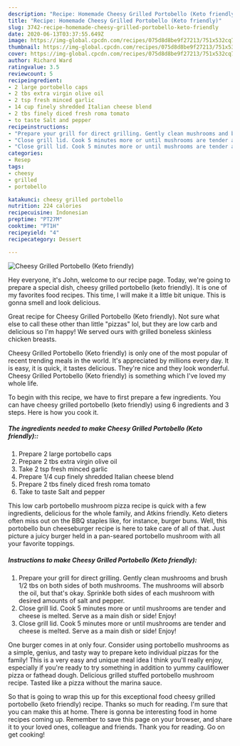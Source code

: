 ```yaml
---
description: "Recipe: Homemade Cheesy Grilled Portobello (Keto friendly)"
title: "Recipe: Homemade Cheesy Grilled Portobello (Keto friendly)"
slug: 3742-recipe-homemade-cheesy-grilled-portobello-keto-friendly
date: 2020-06-13T03:37:55.649Z
image: https://img-global.cpcdn.com/recipes/075d8d8be9f27213/751x532cq70/cheesy-grilled-portobello-keto-friendly-recipe-main-photo.jpg
thumbnail: https://img-global.cpcdn.com/recipes/075d8d8be9f27213/751x532cq70/cheesy-grilled-portobello-keto-friendly-recipe-main-photo.jpg
cover: https://img-global.cpcdn.com/recipes/075d8d8be9f27213/751x532cq70/cheesy-grilled-portobello-keto-friendly-recipe-main-photo.jpg
author: Richard Ward
ratingvalue: 3.5
reviewcount: 5
recipeingredient:
- 2 large portobello caps
- 2 tbs extra virgin olive oil
- 2 tsp fresh minced garlic
- 14 cup finely shredded Italian cheese blend
- 2 tbs finely diced fresh roma tomato
- to taste Salt and pepper
recipeinstructions:
- "Prepare your grill for direct grilling. Gently clean mushrooms and brush 1/2 tbs on both sides of both mushrooms. The mushrooms will absorb the oil, but that&#39;s okay. Sprinkle both sides of each mushroom with desired amounts of salt and pepper."
- "Close grill lid. Cook 5 minutes more or until mushrooms are tender and cheese is melted. Serve as a main dish or side! Enjoy!"
- "Close grill lid. Cook 5 minutes more or until mushrooms are tender and cheese is melted. Serve as a main dish or side! Enjoy!"
categories:
- Resep
tags:
- cheesy
- grilled
- portobello

katakunci: cheesy grilled portobello
nutrition: 224 calories
recipecuisine: Indonesian
preptime: "PT27M"
cooktime: "PT1H"
recipeyield: "4"
recipecategory: Dessert

---
```



![Cheesy Grilled Portobello (Keto friendly)](https://img-global.cpcdn.com/recipes/075d8d8be9f27213/751x532cq70/cheesy-grilled-portobello-keto-friendly-recipe-main-photo.jpg)

Hey everyone, it's John, welcome to our recipe page. Today, we're going to prepare a special dish, cheesy grilled portobello (keto friendly). It is one of my favorites food recipes. This time, I will make it a little bit unique. This is gonna smell and look delicious.

Great recipe for Cheesy Grilled Portobello (Keto friendly). Not sure what else to call these other than little &#34;pizzas&#34; lol, but they are low carb and delicious so I&#39;m happy! We served ours with grilled boneless skinless chicken breasts.

Cheesy Grilled Portobello (Keto friendly) is only one of the most popular of recent trending meals in the world. It's appreciated by millions every day. It is easy, it is quick, it tastes delicious. They're nice and they look wonderful. Cheesy Grilled Portobello (Keto friendly) is something which I've loved my whole life.


To begin with this recipe, we have to first prepare a few ingredients. You can have cheesy grilled portobello (keto friendly) using 6 ingredients and 3 steps. Here is how you cook it.

##### The ingredients needed to make Cheesy Grilled Portobello (Keto friendly)::

1. Prepare 2 large portobello caps
1. Prepare 2 tbs extra virgin olive oil
1. Take 2 tsp fresh minced garlic
1. Prepare 1/4 cup finely shredded Italian cheese blend
1. Prepare 2 tbs finely diced fresh roma tomato
1. Take to taste Salt and pepper


This low carb portobello mushroom pizza recipe is quick with a few ingredients, delicious for the whole family, and Atkins friendly. Keto dieters often miss out on the BBQ staples like, for instance, burger buns. Well, this portobello bun cheeseburger recipe is here to take care of all of that. Just picture a juicy burger held in a pan-seared portobello mushroom with all your favorite toppings. 

##### Instructions to make Cheesy Grilled Portobello (Keto friendly):

1. Prepare your grill for direct grilling. Gently clean mushrooms and brush 1/2 tbs on both sides of both mushrooms. The mushrooms will absorb the oil, but that&#39;s okay. Sprinkle both sides of each mushroom with desired amounts of salt and pepper.
1. Close grill lid. Cook 5 minutes more or until mushrooms are tender and cheese is melted. Serve as a main dish or side! Enjoy!
1. Close grill lid. Cook 5 minutes more or until mushrooms are tender and cheese is melted. Serve as a main dish or side! Enjoy!


One burger comes in at only four. Consider using portobello mushrooms as a simple, genius, and tasty way to prepare keto individual pizzas for the family! This is a very easy and unique meal idea I think you&#39;ll really enjoy, especially if you&#39;re ready to try something in addition to yummy cauliflower pizza or fathead dough. Delicious grilled stuffed portobello mushroom recipe. Tasted like a pizza without the marina sauce. 

So that is going to wrap this up for this exceptional food cheesy grilled portobello (keto friendly) recipe. Thanks so much for reading. I'm sure that you can make this at home. There is gonna be interesting food in home recipes coming up. Remember to save this page on your browser, and share it to your loved ones, colleague and friends. Thank you for reading. Go on get cooking!
